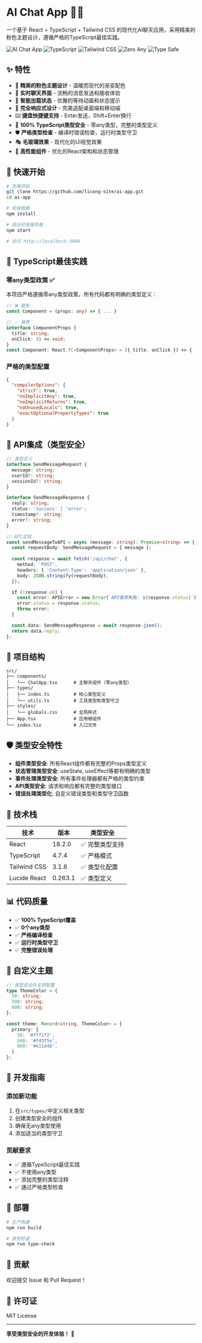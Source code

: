 # AI Chat App 🤖💬

一个基于 React + TypeScript + Tailwind CSS 的现代化AI聊天应用，采用精美的粉色主题设计，遵循严格的TypeScript最佳实践。

![AI Chat App](https://img.shields.io/badge/React-18-blue) ![TypeScript](https://img.shields.io/badge/TypeScript-4.7-blue) ![Tailwind CSS](https://img.shields.io/badge/Tailwind%20CSS-3.1-cyan) ![Zero Any](https://img.shields.io/badge/Zero%20Any-✅-green) ![Type Safe](https://img.shields.io/badge/Type%20Safe-100%25-green)

## ✨ 特性

- 🎨 **精美的粉色主题设计** - 温暖而现代的渐变配色
- 💬 **实时聊天界面** - 流畅的消息发送和接收体验  
- 🔄 **智能加载状态** - 优雅的等待动画和状态提示
- 📱 **完全响应式设计** - 完美适配桌面端和移动端
- ⌨️ **键盘快捷键支持** - Enter发送，Shift+Enter换行
- 🎯 **100% TypeScript类型安全** - 零any类型，完整的类型定义
- 🛡️ **严格类型检查** - 编译时错误检查，运行时类型守卫
- 🎭 **毛玻璃效果** - 现代化的UI视觉效果
- 🚀 **高性能组件** - 优化的React架构和状态管理

## 🚀 快速开始

```bash
# 克隆项目
git clone https://github.com/licong-site/ai-app.git
cd ai-app

# 安装依赖
npm install

# 启动开发服务器
npm start

# 访问 http://localhost:3000
```

## 🎯 TypeScript最佳实践

### 零any类型政策 ✅
本项目严格遵循零any类型政策，所有代码都有明确的类型定义：

```typescript
// ❌ 避免
const Component = (props: any) => { ... }

// ✅ 推荐  
interface ComponentProps {
  title: string;
  onClick: () => void;
}
const Component: React.FC<ComponentProps> = ({ title, onClick }) => { ... }
```

### 严格的类型配置
```json
{
  "compilerOptions": {
    "strict": true,
    "noImplicitAny": true,
    "noImplicitReturns": true,
    "noUnusedLocals": true,
    "exactOptionalPropertyTypes": true
  }
}
```

## 🔌 API集成（类型安全）

```typescript
// 类型定义
interface SendMessageRequest {
  message: string;
  userId?: string;
  sessionId?: string;
}

interface SendMessageResponse {
  reply: string;
  status: 'success' | 'error';
  timestamp?: string;
  error?: string;
}

// API实现
const sendMessageToAPI = async (message: string): Promise<string> => {
  const requestBody: SendMessageRequest = { message };
  
  const response = await fetch('/api/chat', {
    method: 'POST',
    headers: { 'Content-Type': 'application/json' },
    body: JSON.stringify(requestBody),
  });

  if (!response.ok) {
    const error: APIError = new Error(`API请求失败: ${response.status}`);
    error.status = response.status;
    throw error;
  }

  const data: SendMessageResponse = await response.json();
  return data.reply;
};
```

## 📁 项目结构

```
src/
├── components/
│   └── ChatApp.tsx      # 主聊天组件（零any类型）
├── types/
│   ├── index.ts         # 核心类型定义
│   └── utils.ts         # 工具类型和类型守卫
├── styles/
│   └── globals.css      # 全局样式
├── App.tsx              # 应用根组件
└── index.tsx            # 入口文件
```

## 🛡️ 类型安全特性

- **组件类型安全**: 所有React组件都有完整的Props类型定义
- **状态管理类型安全**: useState, useEffect等都有明确的类型
- **事件处理类型安全**: 所有事件处理器都有严格的类型约束
- **API类型安全**: 请求和响应都有完整的类型接口
- **错误处理类型化**: 自定义错误类型和类型守卫函数

## 🔧 技术栈

| 技术 | 版本 | 类型安全 |
|------|------|----------|
| React | 18.2.0 | ✅ 完整类型支持 |
| TypeScript | 4.7.4 | ✅ 严格模式 |
| Tailwind CSS | 3.1.6 | ✅ 类型化配置 |
| Lucide React | 0.263.1 | ✅ 类型定义 |

## 📊 代码质量

- ✅ **100% TypeScript覆盖**
- ✅ **0个any类型**
- ✅ **严格编译检查**
- ✅ **运行时类型守卫**
- ✅ **完整错误处理**

## 🎨 自定义主题

```typescript
// 类型安全的主题配置
type ThemeColor = {
  50: string;
  500: string;
  600: string;
};

const theme: Record<string, ThemeColor> = {
  primary: {
    50: '#fff1f2',
    500: '#f43f5e', 
    600: '#e11d48',
  }
};
```

## 📝 开发指南

### 添加新功能
1. 在`src/types/`中定义相关类型
2. 创建类型安全的组件
3. 确保无any类型使用
4. 添加适当的类型守卫

### 贡献要求
- ✅ 遵循TypeScript最佳实践
- ✅ 不使用any类型
- ✅ 添加完整的类型注释
- ✅ 通过严格类型检查

## 🚀 部署

```bash
# 生产构建
npm run build

# 类型检查
npm run type-check
```

## 🤝 贡献

欢迎提交 Issue 和 Pull Request！

## 📄 许可证

MIT License

---

**享受类型安全的开发体验！** 🎉